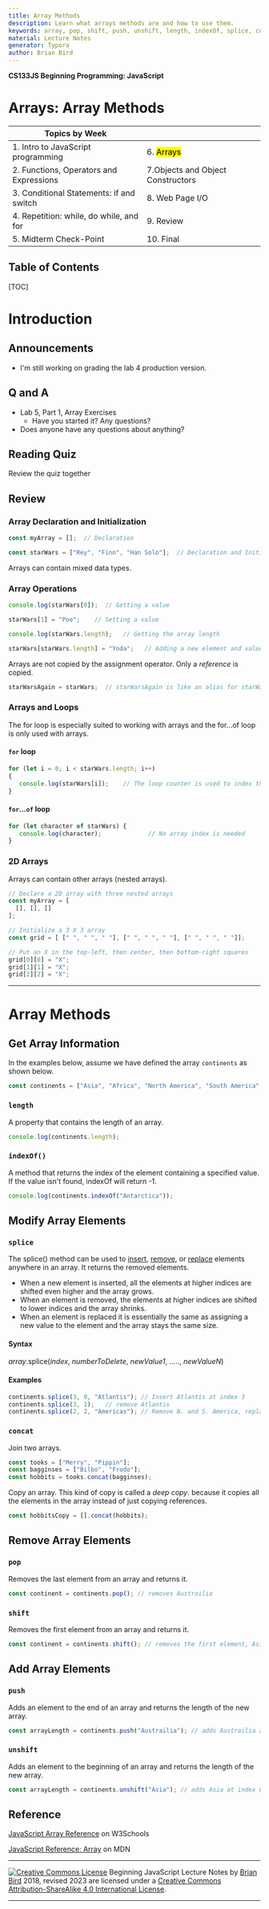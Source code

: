 ```yaml
---
title: Array Methods
description: Learn what arrays methods are and how to use them.
keywords: array, pop, shift, push, unshift, length, indexOf, splice, concat
material: Lecture Notes
generator: Typora
author: Brian Bird
---
```


**CS133JS Beginning Programming: JavaScript**

<h1>Arrays: Array Methods</h1>


| Topics by Week                                       |            |
| ---------------------------------------------------- | ---------- |
| 1. Intro to JavaScript programming                   | 6. <mark> Arrays</mark>  |
| 2. Functions, Operators and Expressions              | 7.Objects and Object Constructors |
| 3. Conditional Statements: if and switch             | 8. Web Page I/O |
| 4. Repetition: while, do while, and for | 9. Review |
| 5. Midterm Check-Point                               | 10. Final  |


<h2>Table of Contents</h2>

[TOC]

# Introduction

## Announcements

- I'm still working on grading the lab 4 production version. 

## Q and A

- Lab 5, Part 1, Array Exercises
  - Have you started it? Any questions?
- Does anyone have any questions about anything?

## Reading Quiz

Review the quiz together



## Review

### Array Declaration and Initialization

```javascript
const myArray = [];  // Declaration
```

```javascript
const starWars = ["Rey", "Finn", "Han Solo"];  // Declaration and Initialization
```

Arrays can contain mixed data types.

### Array Operations

```javascript
console.log(starWars[0]);  // Getting a value
```

```javascript
starWars[1] = "Poe";    // Setting a value
```

```javascript
console.log(starWars.length);   // Getting the array length
```

```javascript
starWars[starWars.length] = "Yoda";   // Adding a new element and value
```

Arrays are not copied by the assignment operator.  Only a *reference* is copied.

```javascript
starWarsAgain = starWars;  // starWarsAgain is like an alias for starWars
```



### Arrays and Loops

The for loop is especially suited to working with arrays and the for...of loop is only used with arrays.

#### `for` loop

```javascript
for (let i = 0; i < starWars.length; i++)
{
   console.log(starWars[i]);    // The loop counter is used to index the array
}
```

#### `for`...`of` loop

```javascript
for (let character of starWars) {
   console.log(character);             // No array index is needed
}
```



### 2D Arrays

Arrays can contain other arrays (nested arrays).

```javascript
// Declare a 2D array with three nested arrays
const myArray = [
  [], [], []
];
```

```javascript
// Initialize a 3 X 3 array
const grid = [ [" ", " ", " "], [" ", " ", " "], [" ", " ", " "]];

// Put an X in the top-left, then center, then bottom-right squares
grid[0][0] = "X";
grid[1][1] = "X";
grid[2][2] = "X";
```



------

# Array Methods

## Get Array Information

In the examples below, assume we have defined the array `continents` as shown below.

```javascript
const continents = ["Asia", "Africa", "North America", "South America", "Antarctica", "Europe", "Australia"];
```



### `length`

A property that contains the length of an array.

```javascript
console.log(continents.length);
```



### `indexOf()`

A method that returns the index of the element containing a specified value.
If the value isn't found, indexOf will return -1.

```javascript
console.log(continents.indexOf("Antarctica"));
```



## Modify Array Elements
### `splice`

The splice() method can be used to <u>insert</u>, <u>remove</u>, or <u>replace</u> elements anywhere in an array. It returns the removed elements.

- When a new element is inserted, all the elements at higher indices are shifted even higher and the array grows.
- When an element is removed, the elements at higher indices are shifted to lower indices and the array shrinks.
- When an element is replaced it is essentially the same as assigning a new value to the element and the array stays the same size.

#### Syntax

*array*.splice(*index*, *numberToDelete*, *newValue1*, ....., *newValueN*)

#### Examples

```javascript
continents.splice(3, 0, "Atlantis"); // Insert Atlantis at index 3
continents.splice(3, 1);   // remove Atlantis
continents.splice(2, 2, "Americas"); // Remove N. and S. America, replace with Americas
```



### `concat`

Join two arrays.

```javascript
const tooks = ["Merry", "Pippin"];
const bagginses = ["Bilbo", "Frodo"];
const hobbits = tooks.concat(bagginses);
```

Copy an array. This kind of copy is called a *deep copy*. because it copies all the elements in the array instead of just copying references.

```javascript
const hobbitsCopy = [].concat(hobbits);
```





## Remove Array Elements

### `pop`

Removes the last element from an array and returns it.

```javascript
const continent = continents.pop(); // removes Austrailia
```



### `shift`

Removes the first element from an array and returns it.

```javascript
const continent = continents.shift(); // removes the first element, Asia
```



## Add Array Elements

### `push`

Adds an element to the end of an array and returns the length of the new array.

```javascript
const arrayLength = continents.push("Austrailia"); // adds Austrailia at index = length
```



### `unshift`

Adds an element to the beginning of an array and returns the length of the new array.

```javascript
const arrayLength = continents.unshift("Asia"); // adds Asia at index 0
```



## Reference

[JavaScript Array Reference](https://www.w3schools.com/jsref/jsref_obj_array.asp) on W3Schools

[JavaScript Reference: Array](https://developer.mozilla.org/en-US/docs/Web/JavaScript/Reference/Global_Objects/Array) on MDN

------

[![Creative Commons License](https://i.creativecommons.org/l/by-sa/4.0/88x31.png)](http://creativecommons.org/licenses/by-sa/4.0/) Beginning JavaScript Lecture Notes by [Brian Bird](https://profbird.online) 2018, revised <time>2023</time> are licensed under a [Creative Commons Attribution-ShareAlike 4.0 International License](http://creativecommons.org/licenses/by-sa/4.0/). 

------------